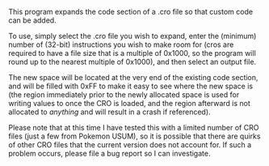 This program expands the code section of a .cro file so that custom code can be added.

To use, simply select the .cro file you wish to expand, enter the (minimum) number of (32-bit) instructions you wish to make room for (cros are required to have a file size that is a multiple of 0x1000, so the program will round up to the nearest multiple of 0x1000), and then select an output file.

The new space will be located at the very end of the existing code section, and will be filled with 0xFF to make it easy to see where the new space is (the region immediately prior to the newly allocated space is used for writing values to once the CRO is loaded, and the region afterward is not allocated to _anything_ and will result in a crash if referenced).

Please note that at this time I have tested this with a limited number of CRO files (just a few from Pokemon USUM), so it is possible that there are quirks of other CRO files that the current version does not account for. If such a problem occurs, please file a bug report so I can investigate.
